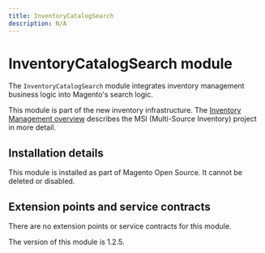 ```yaml
---
title: InventoryCatalogSearch
description: N/A
---
```


# InventoryCatalogSearch module

The `InventoryCatalogSearch` module integrates inventory management business logic into Magento's search logic.

This module is part of the new inventory infrastructure. The
[Inventory Management overview](https://developer.adobe.com/commerce/webapi/rest/inventory/index.html)
describes the MSI (Multi-Source Inventory) project in more detail.

## Installation details

This module is installed as part of Magento Open Source. It cannot be deleted or disabled.

## Extension points and service contracts

There are no extension points or service contracts for this module.

<InlineAlert slots="text" />
The version of this module is 1.2.5.
